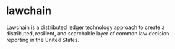 # lawchain

Lawchain is a distributed ledger technology approach to create a distributed, resilient, and searchable layer of common law decision reporting in the United States.
